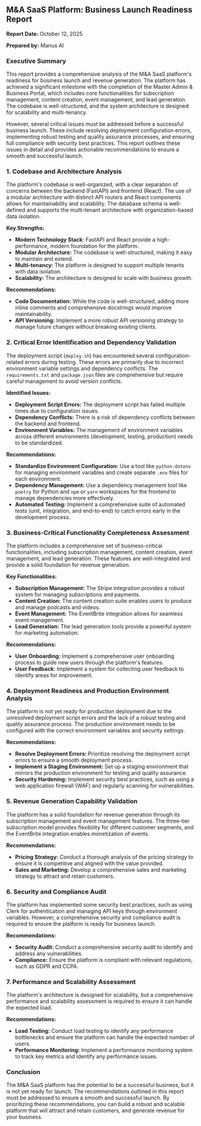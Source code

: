 ## M&A SaaS Platform: Business Launch Readiness Report

**Report Date:** October 12, 2025

**Prepared by:** Manus AI

### Executive Summary

This report provides a comprehensive analysis of the M&A SaaS platform's readiness for business launch and revenue generation. The platform has achieved a significant milestone with the completion of the Master Admin & Business Portal, which includes core functionalities for subscription management, content creation, event management, and lead generation. The codebase is well-structured, and the system architecture is designed for scalability and multi-tenancy.

However, several critical issues must be addressed before a successful business launch. These include resolving deployment configuration errors, implementing robust testing and quality assurance processes, and ensuring full compliance with security best practices. This report outlines these issues in detail and provides actionable recommendations to ensure a smooth and successful launch.

### 1. Codebase and Architecture Analysis

The platform's codebase is well-organized, with a clear separation of concerns between the backend (FastAPI) and frontend (React). The use of a modular architecture with distinct API routers and React components allows for maintainability and scalability. The database schema is well-defined and supports the multi-tenant architecture with organization-based data isolation.

**Key Strengths:**

- **Modern Technology Stack:** FastAPI and React provide a high-performance, modern foundation for the platform.
- **Modular Architecture:** The codebase is well-structured, making it easy to maintain and extend.
- **Multi-tenancy:** The platform is designed to support multiple tenants with data isolation.
- **Scalability:** The architecture is designed to scale with business growth.

**Recommendations:**

- **Code Documentation:** While the code is well-structured, adding more inline comments and comprehensive docstrings would improve maintainability.
- **API Versioning:** Implement a more robust API versioning strategy to manage future changes without breaking existing clients.

### 2. Critical Error Identification and Dependency Validation

The deployment script (`deploy.sh`) has encountered several configuration-related errors during testing. These errors are primarily due to incorrect environment variable settings and dependency conflicts. The `requirements.txt` and `package.json` files are comprehensive but require careful management to avoid version conflicts.

**Identified Issues:**

- **Deployment Script Errors:** The deployment script has failed multiple times due to configuration issues.
- **Dependency Conflicts:** There is a risk of dependency conflicts between the backend and frontend.
- **Environment Variables:** The management of environment variables across different environments (development, testing, production) needs to be standardized.

**Recommendations:**

- **Standardize Environment Configuration:** Use a tool like `python-dotenv` for managing environment variables and create separate `.env` files for each environment.
- **Dependency Management:** Use a dependency management tool like `poetry` for Python and `npm` or `yarn` workspaces for the frontend to manage dependencies more effectively.
- **Automated Testing:** Implement a comprehensive suite of automated tests (unit, integration, and end-to-end) to catch errors early in the development process.

### 3. Business-Critical Functionality Completeness Assessment

The platform includes a comprehensive set of business-critical functionalities, including subscription management, content creation, event management, and lead generation. These features are well-integrated and provide a solid foundation for revenue generation.

**Key Functionalities:**

- **Subscription Management:** The Stripe integration provides a robust system for managing subscriptions and payments.
- **Content Creation:** The content creation suite enables users to produce and manage podcasts and videos.
- **Event Management:** The EventBrite integration allows for seamless event management.
- **Lead Generation:** The lead generation tools provide a powerful system for marketing automation.

**Recommendations:**

- **User Onboarding:** Implement a comprehensive user onboarding process to guide new users through the platform's features.
- **User Feedback:** Implement a system for collecting user feedback to identify areas for improvement.

### 4. Deployment Readiness and Production Environment Analysis

The platform is not yet ready for production deployment due to the unresolved deployment script errors and the lack of a robust testing and quality assurance process. The production environment needs to be configured with the correct environment variables and security settings.

**Recommendations:**

- **Resolve Deployment Errors:** Prioritize resolving the deployment script errors to ensure a smooth deployment process.
- **Implement a Staging Environment:** Set up a staging environment that mirrors the production environment for testing and quality assurance.
- **Security Hardening:** Implement security best practices, such as using a web application firewall (WAF) and regularly scanning for vulnerabilities.

### 5. Revenue Generation Capability Validation

The platform has a solid foundation for revenue generation through its subscription management and event management features. The three-tier subscription model provides flexibility for different customer segments, and the EventBrite integration enables monetization of events.

**Recommendations:**

- **Pricing Strategy:** Conduct a thorough analysis of the pricing strategy to ensure it is competitive and aligned with the value provided.
- **Sales and Marketing:** Develop a comprehensive sales and marketing strategy to attract and retain customers.

### 6. Security and Compliance Audit

The platform has implemented some security best practices, such as using Clerk for authentication and managing API keys through environment variables. However, a comprehensive security and compliance audit is required to ensure the platform is ready for business launch.

**Recommendations:**

- **Security Audit:** Conduct a comprehensive security audit to identify and address any vulnerabilities.
- **Compliance:** Ensure the platform is compliant with relevant regulations, such as GDPR and CCPA.

### 7. Performance and Scalability Assessment

The platform's architecture is designed for scalability, but a comprehensive performance and scalability assessment is required to ensure it can handle the expected load.

**Recommendations:**

- **Load Testing:** Conduct load testing to identify any performance bottlenecks and ensure the platform can handle the expected number of users.
- **Performance Monitoring:** Implement a performance monitoring system to track key metrics and identify any performance issues.

### Conclusion

The M&A SaaS platform has the potential to be a successful business, but it is not yet ready for launch. The recommendations outlined in this report must be addressed to ensure a smooth and successful launch. By prioritizing these recommendations, you can build a robust and scalable platform that will attract and retain customers, and generate revenue for your business.

